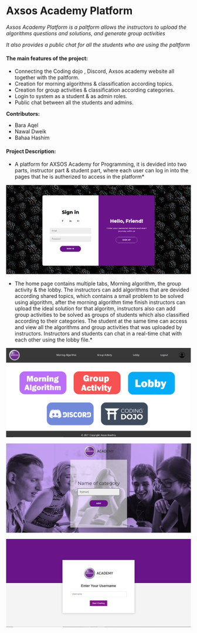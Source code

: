 # Axsos Academy Platform

*Axsos Academy Platform is a paltform allows the instructors to upload the algorithms questions and solutions, and generate group activities*

*It also provides a public chat for all the students who are  using the paltform*

#### The main features of the project:
- Connecting the Coding dojo , Discord, Axsos academy website all together with the paltform.
- Creation for morning algorithms & classification according topics.
- Creation for group activities & classification according categories.
- Login to system as a student & as admin roles.
- Public chat between all the students and admins.

**Contributors:**
- Bara Aqel
- Nawal Dweik
- Bahaa Hashim

#### Project Description:

* A platform for AXSOS Academy for Programming, it is devided into two parts, instructor part & student part, where each user can log in into the pages that he is autherized to access in the platform*

![login](https://github.com/Nawal-Dweik/AXSOS-Academy-Platform/blob/master/screenshots/login.PNG)

* The home page contains multiple tabs, Morning algorithm, the group activity & the lobby. The instructors can add algorithms that are devided according shared topics, which contains a small problem to be solved using algorithm, after the morning algorithm time finish instructors can upload the ideal solution for that algoritm, instructors also can add group activities to be solved as groups of students which also classified according to their categories. The student at the same time can access and view all the algorithms and group activities that was uploaded by instructors. Instructors and students can chat in a real-time chat with each other using the lobby file.*

![homepage](https://github.com/Nawal-Dweik/AXSOS-Academy-Platform/blob/master/screenshots/homepage.PNG)

![addCategory](https://github.com/Nawal-Dweik/AXSOS-Academy-Platform/blob/master/screenshots/addCategory.PNG)

![lobby](https://github.com/Nawal-Dweik/AXSOS-Academy-Platform/blob/master/screenshots/lobby.PNG)

